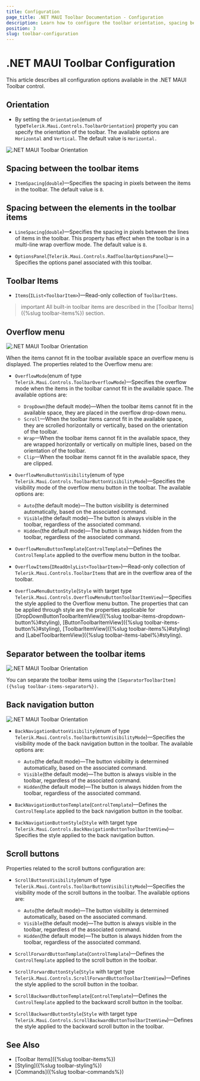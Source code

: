 ```yaml
---
title: Configuration
page_title: .NET MAUI Toolbar Documentation - Configuration
description: Learn how to configure the toolbar orientation, spacing between items, overflow menu, and other options which Telerik .NET MAUI Toolbar provides.
position: 3
slug: toolbar-configuration
---
```


# .NET MAUI Toolbar Configuration

This article describes all configuration options available in the .NET MAUI Toolbar control.

## Orientation

* By setting the `Orientation`(enum of type`Telerik.Maui.Controls.ToolbarOrientation`) property you can specify the orientation of the toolbar. The available options are `Horizontal` and `Vertical`. The default value is `Horizontal.`

![.NET MAUI Toolbar Orientation](images/toolbar-orientation.png)

## Spacing between the toolbar items

* `ItemSpacing`(`double`)&mdash;Specifies the spacing in pixels between the items in the toolbar. The default value is `8`.

## Spacing between the elements in the toolbar items

* `LineSpacing`(`double`)&mdash;Specifies the spacing in pixels between the lines of items in the toolbar. This property has effect when the toolbar is in a multi-line wrap overflow mode. The default value is `8`.

* `OptionsPanel`(`Telerik.Maui.Controls.RadToolbarOptionsPanel`)&mdash;Specifies the options panel associated with this toolbar.

## Toolbar Items

* `Items`(`IList<ToolbarItem>`)&mdash;Read-only collection of `ToolbarItems`.

>important All built-in toolbar items are described in the [Toolbar Items]({%slug toolbar-items%}) section.

## Overflow menu

![.NET MAUI Toolbar Orientation](images/toolbar-overflow-menu.png)

When the items cannot fit in the toolbar available space an overflow menu is displayed. The properties related to the Overflow menu are: 

* `OverflowMode`(enum of type `Telerik.Maui.Controls.ToolbarOverflowMode`)&mdash;Specifies the overflow mode when the items in the toolbar cannot fit in the available space. The available options are:
	* `DropDown`(the default mode)&mdash;When the toolbar items cannot fit in the available space, they are placed in the overflow drop-down menu.
	* `Scroll`&mdash;When the toolbar items cannot fit in the available space, they are scrolled horizontally or vertically, based on the orientation of the toolbar.
	* `Wrap`&mdash;When the toolbar items cannot fit in the available space, they are wrapped horizontally or vertically on multiple lines, based on the orientation of the toolbar.
	* `Clip`&mdash;When the toolbar items cannot fit in the available space, they are clipped.
	
* `OverflowMenuButtonVisibility`(enum of type `Telerik.Maui.Controls.ToolbarButtonVisibilityMode`)&mdash;Specifies the visibility mode of the overflow menu button in the toolbar. The available options are:
	* `Auto`(the default mode)&mdash;The button visibility is determined automatically, based on the associated command.
	* `Visible`(the default mode)&mdash;The button is always visible in the toolbar, regardless of the associated command.
	* `Hidden`(the default mode)&mdash;The button is always hidden from the toolbar, regardless of the associated command.

* `OverflowMenuButtonTemplate`(`ControlTemplate`)&mdash;Defines the `ControlTemplate` applied to the overflow menu button in the toolbar.
* `OverflowItems`(`IReadOnlyList<ToolbarItem>`)&mdash;Read-only collection of `Telerik.Maui.Controls.ToolbarItems` that are in the overflow area of the toolbar.
* `OverflowMenuButtonStyle`(`Style` with target type `Telerik.Maui.Controls.OverflowMenuButtonToolbarItemView`)&mdash;Specifies the style applied to the Overflow menu button. The properties that can be applied through style are the properties applicable for [DropDownButtonToolbarItemView]({%slug toolbar-items-dropdown-button%}#styling), [ButtonToolbarItemView]({%slug toolbar-items-button%}#styling), [ToolbarItemView]({%slug toolbar-items%}#styling) and [LabelToolbarItemView]({%slug toolbar-items-label%}#styling).

## Separator between the toolbar items

![.NET MAUI Toolbar Orientation](images/toolbar-separator.png)

You can separate the toolbar items using the `[SeparatorToolbarItem]({%slug toolbar-items-separator%})`.

## Back navigation button

![.NET MAUI Toolbar Orientation](images/toolbar-back-navigationbutton.png)

* `BackNavigationButtonVisibility`(enum of type `Telerik.Maui.Controls.ToolbarButtonVisibilityMode`)&mdash;Specifies the visibility mode of the back navigation button in the toolbar. The available options are:
	* `Auto`(the default mode)&mdash;The button visibility is determined automatically, based on the associated command.
	* `Visible`(the default mode)&mdash;The button is always visible in the toolbar, regardless of the associated command.
	* `Hidden`(the default mode)&mdash;The button is always hidden from the toolbar, regardless of the associated command.

* `BackNavigationButtonTemplate`(`ControlTemplate`)&mdash;Defines the `ControlTemplate` applied to the back navigation button in the toolbar.
* `BackNavigationButtonStyle`(`Style` with target type `Telerik.Maui.Controls.BackNavigationButtonToolbarItemView`)&mdash;Specifies the style applied to the back navigation button.

## Scroll buttons

Properties related to the scroll buttons configuration are:

* `ScrollButtonsVisibility`(enum of type `Telerik.Maui.Controls.ToolbarButtonVisibilityMode`)&mdash;Specifies the visibility mode of the scroll buttons in the toolbar. The available options are:
	* `Auto`(the default mode)&mdash;The button visibility is determined automatically, based on the associated command.
	* `Visible`(the default mode)&mdash;The button is always visible in the toolbar, regardless of the associated command.
	* `Hidden`(the default mode)&mdash;The button is always hidden from the toolbar, regardless of the associated command.

* `ScrollForwardButtonTemplate`(`ControlTemplate`)&mdash;Defines the `ControlTemplate` applied to the scroll button in the toolbar.
* `ScrollForwardButtonStyle`(`Style` with target type `Telerik.Maui.Controls.ScrollForwardButtonToolbarItemView`)&mdash;Defines the style applied to the scroll button in the toolbar.
* `ScrollBackwardButtonTemplate`(`ControlTemplate`)&mdash;Defines the `ControlTemplate` applied to the backward scroll button in the toolbar.
* `ScrollBackwardButtonStyle`(`Style` with target type `Telerik.Maui.Controls.ScrollBackwardButtonToolbarItemView`)&mdash;Defines the style applied to the backward scroll button in the toolbar.

## See Also

- [Toolbar Items]({%slug toolbar-items%})
- [Styling]({%slug toolbar-styling%})
- [Commands]({%slug toolbar-commands%})
